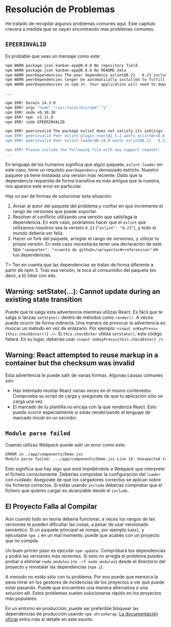 # Resolución de Problemas

He tratado de recopilar algunos problemas comunes aquí. Este capítulo crecerá a medida que se vayan encontrando más problemas comunes.

## `EPEERINVALID`

Es probable que veas un mensaje como este:

```bash
npm WARN package.json kanban-app@0.0.0 No repository field.
npm WARN package.json kanban-app@0.0.0 No README data
npm WARN peerDependencies The peer dependency eslint@0.21 - 0.23 included from eslint-loader will no
npm WARN peerDependencies longer be automatically installed to fulfill the peerDependency
npm WARN peerDependencies in npm 3+. Your application will need to depend on it explicitly.

...

npm ERR! Darwin 14.3.0
npm ERR! argv "node" "/usr/local/bin/npm" "i"
npm ERR! node v0.10.38
npm ERR! npm  v2.11.0
npm ERR! code EPEERINVALID

npm ERR! peerinvalid The package eslint does not satisfy its siblings' peerDependencies requirements!
npm ERR! peerinvalid Peer eslint-plugin-react@2.5.2 wants eslint@>=0.8.0
npm ERR! peerinvalid Peer eslint-loader@0.14.0 wants eslint@0.21 - 0.23

npm ERR! Please include the following file with any support request:
...
```

En lenguaje de los humanos significa que algún paquete, `eslint-loader` en este caso, tiene un requisito `peerDependency` demasiado estricto. Nuestro paquete ya tiene instalada una versión más reciente. Dado que la dependencia requerida de forma transitiva es más antigua que la nuestra, nos aparece este error en particular.

Hay un par de formas de solucionar esta situación:

1. Avisar al autor del paquete del problema y confiar en que incremente el rango de versiones que puede soportar.
2. Resolver el conflicto utilizando una versión que satisfaga la dependencia. En este caso, podríamos hacer que el `eslint` que utilizamos nosotros sea la versión `0.23` (`"eslint": "0.23"`), y todo el mundo debería ser feliz.
3. Hacer un fork del paquete, arreglar el rango de versiones, y utilizar tu propia versión. En este caso necesitarás tener una declaración de este tipo `"<paquete>": "<cuenta de github>/<proyecto>#<referencia>"` en tus dependencias.

T> Ten en cuenta que las dependencias se tratan de forma diferente a partir de npm 3. Tras esa versión, le toca al consumidor del paquete (es decir, a tí) lidiar con ello.

## Warning: setState(...): Cannot update during an existing state transition

Puede que te salga esta advertencia mientras utilizas React. Es fácil que te salga si lanzas `setState()` dentro de métodos como `render()`. A veces puede ocurrir de forma indirecta. Una manera de provocar la advertencia es invocar un método en vez de enlazarlo. Por ejemplo: `<input onKeyPress={this.checkEnter()} />`. Si `this.checkEnter` utiliza `setState()`, este código fallará. En su lugar, deberías usar `<input onKeyPress={this.checkEnter} />`.

## Warning: React attempted to reuse markup in a container but the checksum was invalid

Esta advertencia te puede salir de varias formas. Algunas causas comunes son:

* Has intentado montar React varias veces en el mismo contenedor. Comprueba su script de carga y asegúrate de que tu aplicación sólo se carga una vez.
* El marcado de tu plantilla no encaja con la que renderiza React. Esto puede ocurrir especialmente si estás renderizando el lenguaje de marcado inicial en un servidor.

## `Module parse failed`

Cuando utilizas Webpack puede salir un error como este:

```bash
ERROR in ./app/components/Demo.jsx
Module parse failed: .../app/components/Demo.jsx Line 16: Unexpected token <
```

Esto significa que hay algo que está impidiéndole a Webpack que interprete el fichero correctamente. Deberías comprobar la configuración del `loader` con cuidado. Asegúrate de que los cargadores correctos se aplican sobre los ficheros correctos. Si estás usando `include` deberías comprobar que el fichero que quieres cargar es alcanzable desde el `include`.

## El Proyecto Falla al Compilar

Aún cuando todo en teoría debería funcionar, a veces los rangos de las versiones te pueden dificultar las cosas, a pesar de usar versionado semántico. Si un paquete principal se rompe, por ejemplo `babel`, y ejecutaste `npm i` en un mal momento, puede que acabes con un proyecto que no compila.

Un buen primer paso es ejecutar `npm update`. Comprobará tus dependencias y podrá las versiones más recientes. Si esto no arregla el problema puedes probar a eliminar `node_modules` (`rm -rf node_modules`) desde el directorio del proyecto y reinstalar las dependencias (`npm i`).

A menudo no estás sólo con tu problema. Por eso puede que merezca la pena mirar en los gestores de incidencias de los proyectos a ver qué puede estar pasando. Puede que encuentres una manera alternativa o una solución allí. Estos problemas suelen solucionarse rápido en los proyectos más populares.

En un entorno en producción, puede ser preferible bloquear las dependencias de producción usando `npm shrinkwrap`. [La documentación oficial](https://docs.npmjs.com/cli/shrinkwrap) entra más al detalle en este asunto.
